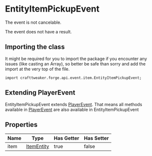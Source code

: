 # EntityItemPickupEvent

The event is not cancelable.

The event does not have a result.

## Importing the class

It might be required for you to import the package if you encounter any issues (like casting an Array), so better be safe than sorry and add the import at the very top of the file.
```zenscript
import crafttweaker.forge.api.event.item.EntityItemPickupEvent;
```


## Extending PlayerEvent

EntityItemPickupEvent extends [PlayerEvent](/forge/api/event/entity/player/PlayerEvent). That means all methods available in [PlayerEvent](/forge/api/event/entity/player/PlayerEvent) are also available in EntityItemPickupEvent

## Properties

| Name |                          Type                          | Has Getter | Has Setter |
|------|--------------------------------------------------------|------------|------------|
| item | [ItemEntity](/vanilla/api/entity/type/item/ItemEntity) | true       | false      |

